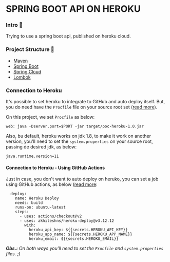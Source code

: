 # SPRING BOOT API ON HEROKU

### Intro :page_facing_up:

Trying to use a spring boot api, published on heroku cloud.

### Project Structure :wrench:
- [Maven](https://maven.apache.org/guides/index.html)
- [Spring Boot](https://spring.io/projects/spring-boot)
- [Spring Cloud](https://spring.io/projects/spring-cloud)
- [Lombok](https://projectlombok.org/setup/maven)

### Connection to Heroku
It's possible to set heroku to integrate to GitHub and auto deploy itself.
But, you do need have the `Procfile` file on your source root set ([read more](https://devcenter.heroku.com/articles/procfile)).

On this project, we set `Procfile` as below:
```
web: java -Dserver.port=$PORT -jar target/poc-heroku-1.0.jar
```
Also, bu default, heroku works on jdk 1.8, to make it work on another version, you'll need to set the `system.properties` on your source root, passing de desired jdk, as below:
```
java.runtime.version=11
```

#### Connection to Heroku - Using GitHub Actions
Just in case, you don't want to auto deploy on heruko, you can set a job using GitHub actions, as below ([read more](https://github.com/AkhileshNS/heroku-deploy):
````
  deploy:
    name: Heroku Deploy
    needs: build
    runs-on: ubuntu-latest
    steps:
      - uses: actions/checkout@v2
      - uses: akhileshns/heroku-deploy@v3.12.12
        with:
          heroku_api_key: ${{secrets.HEROKU_API_KEY}}
          heroku_app_name: ${{secrets.HEROKU_APP_NAME}}
          heroku_email: ${{secrets.HEROKU_EMAIL}}
````
_**Obs.:** On both ways you'll need to set the `Procfile` and `system.properties` files. ;)_